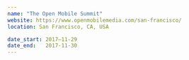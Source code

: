 ```yaml
---
name: "The Open Mobile Summit"
website: https://www.openmobilemedia.com/san-francisco/
location: San Francisco, CA, USA

date_start: 2017–11-29
date_end:   2017-11-30
---
```

